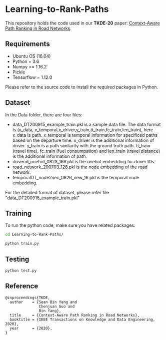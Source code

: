 # Learning-to-Rank-Paths

This repository holds the code used in our **TKDE-20** paper: [Context-Aware Path Ranking in Road Networks]().

## Requirements

* Ubuntu OS (16.04)
* Python = 3.6
* Numpy >= 1.16.2
* Pickle
* Tensorflow = 1.12.0

Please refer to the source code to install the required packages in Python.

## Dataset

In the Data folder, there are four files:
* data_DT200915_example_train.pkl is a sample data file. The data format is (x_data, x_temporal,x_driver,y_train,tt_train,fc_train,len_train), here x_data is path. x_temporal is temporal information for specificed paths based on the departure time. x_driver is the additional information of driver. y_train is a path similarity with the ground truth path. tt_train (travel time), fc_train (fuel consumpation) and len_train (travel distance) is the additional information of path.
* driverid_onehot_0823_166.pkl is the onehot embedding for driver IDs.
* road_network_200703_128.pkl is the node embedding of the road network.
* temporalDT_node2vec_0826_new_16.pkl is the temporal node embedding.

For the detailed format of dataset, please refer file "data_DT200915_example_train.pkl" 


## Training

To run the python code, make sure you have related packages.

```bash
cd Learning-to-Rank-Paths/

python train.py
```

## Testing

```bash
python test.py 
```

## Reference

```
@inproceedings{TKDE,
  author    = {Sean Bin Yang and
               Chenjuan Guo and
               Bin Yang},
  title     = {Context-Aware Path Ranking in Road Networks},
  booktitle = {IEEE Transactions on Knowledge and Data Engineering, 2020},
  year      = {2020},
}
```
